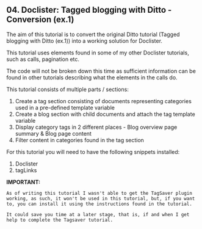 ## 04. Doclister: Tagged blogging with Ditto - Conversion (ex.1)

The aim of this tutorial is to convert the original Ditto tutorial (Tagged blogging with Ditto (ex.1)) into a working solution for Doclister.

This tutorial uses elements found in some of my other Doclister tutorials, such as calls, pagination etc.

The code will not be broken down this time as sufficient information can be found in other tutorials describing what the elements in the calls do.

This tutorial consists of multiple parts / sections:

1. Create a tag section consisting of documents representing categories used in a pre-defined template variable
2. Create a blog section with child documents and attach the tag template variable
3. Display category tags in 2 different places - Blog overview page summary & Blog page content
4. Filter content in categories found in the tag section

For this tutorial you will need to have the following snippets installed:

1. Doclister
2. tagLinks


**IMPORTANT:**
```
As of writing this tutorial I wasn't able to get the TagSaver plugin working, as such, it won't be used in this tutorial, but, if you want to, you can install it using the instructions found in the tutorial.

It could save you time at a later stage, that is, if and when I get help to complete the Tagsaver tutorial.
```
